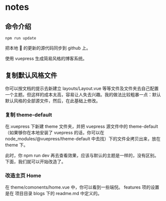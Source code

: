 # notes

## 命令介绍

```
npm run update
```

把本地  的更新的源代码同步到 github 上。

使用 vuepress 生成简易风格的博客系统。

## 复制默认风格文件

你可以按文档的提示去新建立 layouts/Layout.vue 等等文件及文件夹去自己配置一个主题。但这样的成本太高，容易让人失去兴趣。我的做法比较粗暴一点：默认默认风格的全部源文件，然后，在此基础上修改。

### 复制 theme-default

在.vuepress 下新建 theme 文件夹，并把 vuepress 源文件中的 theme-default（如果够你在本地安装了 vuepress 的话，你可以在 node_modules/@vuepress/theme-default 中去找）下的文件全拷贝出来，放在 theme 下。

此时，你 npm run dev 再去查看效果，应该与默认的主题是一样的，没有区别。下面，我们就可以开始改造了。

### 改造主页 Home

在 theme/comonents/home.vue 中，你可以看到一些端倪。 features 项的设置是在 项目目录 blogs 下的 readme.md 中定义的。

### 